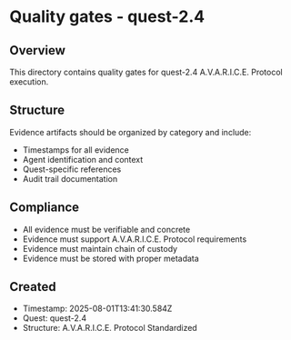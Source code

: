 # Quality gates - quest-2.4

## Overview
This directory contains quality gates for quest-2.4 A.V.A.R.I.C.E. Protocol execution.

## Structure
Evidence artifacts should be organized by category and include:
- Timestamps for all evidence
- Agent identification and context
- Quest-specific references
- Audit trail documentation

## Compliance
- All evidence must be verifiable and concrete
- Evidence must support A.V.A.R.I.C.E. Protocol requirements
- Evidence must maintain chain of custody
- Evidence must be stored with proper metadata

## Created
- Timestamp: 2025-08-01T13:41:30.584Z
- Quest: quest-2.4
- Structure: A.V.A.R.I.C.E. Protocol Standardized
